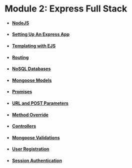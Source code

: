 # Module 2: Express Full Stack

* #### [NodeJS](node.md)
* #### [Setting Up An Express App](setting-up-an-express-app.md)
* #### [Templating with EJS](ejs.md)
* #### [Routing](routing.md)
* #### [NoSQL Databases](no-sql.md)
* #### [Mongoose Models](mongoose-models.md)
* #### [Promises](promises.md)
* #### [URL and POST Parameters](url-post-params.md)
* #### [Method Override](method-override.md)
* #### [Controllers](controllers.md)
* #### [Mongoose Validations](mongoose-validations.md)
* #### [User Registration](user-registration.md)
* #### [Session Authentication](session-authentication.md)
